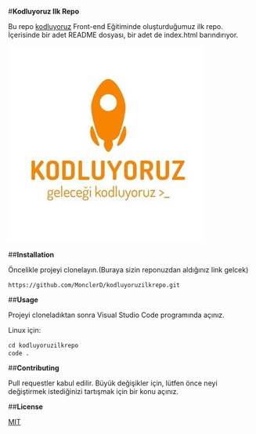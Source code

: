 #**Kodluyoruz Ilk Repo**

Bu repo [kodluyoruz](https://academy.patika.dev/courses/git/odev1) Front-end Eğitiminde oluşturduğumuz ilk repo. İçerisinde bir adet README dosyası, bir adet de index.html barındırıyor.

![Kodluyoruz](https://raw.githubusercontent.com/Kodluyoruz/taskforce/git/git/markdown-nedir-nasil-kullaniriz-/figures/kodluyoruz_logo.jpg)

##**Installation**

Öncelikle projeyi clonelayın.(Buraya sizin reponuzdan aldığınız link gelcek)

```
https://github.com/MonclerD/kodluyoruzilkrepo.git
```

##**Usage**

Projeyi cloneladıktan sonra Visual Studio Code programında açınız.

Linux için:
```Linux
cd kodluyoruzilkrepo
code .
```

##**Contributing**

Pull requestler kabul edilir. Büyük değişikler için, lütfen önce neyi değiştirmek istediğinizi tartışmak için bir konu açınız.


##**License**

[MIT](https://opensource.org/license/mit/)
